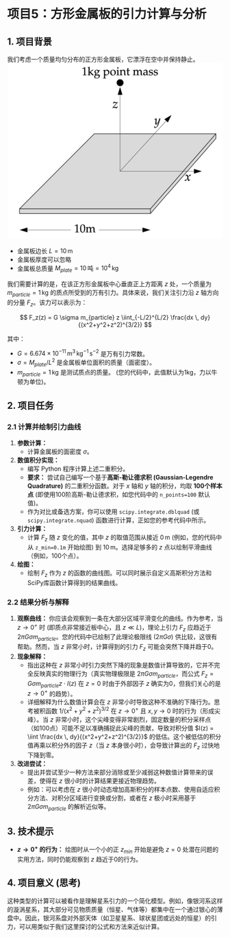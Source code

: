 
# 项目5：方形金属板的引力计算与分析

## 1. 项目背景

我们考虑一个质量均匀分布的正方形金属板，它漂浮在空中并保持静止。
![金属板示意图](plate.jpg)
*   金属板边长 $L = 10 \, \text{m}$
*   金属板厚度可以忽略
*   金属板总质量 $M_{plate} = 10 \, \text{吨} = 10^4 \, \text{kg}$

我们需要计算的是，在该正方形金属板中心垂直正上方距离 $z$ 处，一个质量为 $m_{particle} = 1 \, \text{kg}$ 的质点所受到的万有引力。具体来说，我们关注引力沿 $z$ 轴方向的分量 $F_z$。该力可以表示为：

$$
F_z(z) = G \sigma m_{particle} z \iint_{-L/2}^{L/2} \frac{dx \, dy}{(x^2+y^2+z^2)^{3/2}}
$$

其中：
*   $G = 6.674 \times 10^{-11} \, \text{m}^3 \, \text{kg}^{-1} \, \text{s}^{-2}$ 是万有引力常数。
*   $\sigma = M_{plate} / L^2$ 是金属板单位面积的质量（面密度）。
*   $m_{particle} = 1 \, \text{kg}$ 是测试质点的质量。 (您的代码中，此值默认为1kg，力以牛顿为单位)。

## 2. 项目任务

### 2.1 计算并绘制引力曲线
1.  **参数计算：**
    *   计算金属板的面密度 $\sigma$。
2.  **数值积分实现：**
    *   编写 Python 程序计算上述二重积分。
    *   **要求：** 尝试自己编写一个基于**高斯-勒让德求积 (Gaussian-Legendre Quadrature)** 的二重积分函数。对于 $x$ 轴和 $y$ 轴的积分，均取 **100个样本点** (即使用100阶高斯-勒让德求积，如您代码中的 `n_points=100` 默认值)。
    *   作为对比或备选方案，你可以使用 `scipy.integrate.dblquad` (或 `scipy.integrate.nquad`) 函数进行计算，正如您的参考代码中所示。
3.  **引力计算：**
    *   计算 $F_z$ 随 $z$ 变化的值，其中 $z$ 的取值范围从接近 $0 \, \text{m}$ (例如，您的代码中从 `z_min=0.1m` 开始绘图) 到 $10 \, \text{m}$。选择足够多的 $z$ 点以绘制平滑曲线（例如，100个点）。
4.  **绘图：**
    *   绘制 $F_z$ 作为 $z$ 的函数的曲线图。可以同时展示自定义高斯积分方法和SciPy库函数计算得到的结果曲线。

### 2.2 结果分析与解释
1.  **观察曲线：** 你应该会观察到一条在大部分区域平滑变化的曲线。作为参考，当 $z \to 0^+$ 时 (即质点非常接近板中心，且 $z \ll L$)，理论上引力 $F_z$ 应趋近于 $2\pi G \sigma m_{particle}$。您的代码中已绘制了此理论极限线 $(2\pi G \sigma)$ 供比较，这很有帮助。然而，当 $z$ 非常小时，计算得到的引力 $F_z$ 可能会突然下降并趋于0。
2.  **现象解释：**
    *   指出这种在 $z$ 非常小时引力突然下降的现象是数值计算导致的，它并不完全反映真实的物理行为（真实物理极限是 $2\pi G \sigma m_{particle}$，而公式 $F_z = G\sigma m_{particle} z \cdot I(z)$ 在 $z=0$ 时由于外部因子 $z$ 确实为0，但我们关心的是 $z \to 0^+$ 的趋势）。
    *   详细解释为什么数值计算会在 $z$ 非常小时导致这种不准确的下降行为。思考被积函数 $1/(x^2+y^2+z^2)^{3/2}$ 在 $z \to 0^+$ 且 $x, y \to 0$ 时的行为（形成尖峰）。当 $z$ 非常小时，这个尖峰变得非常剧烈，固定数量的积分采样点（如100点）可能不足以准确捕捉此尖峰的贡献，导致对积分值 $I(z) = \iint \frac{dx \, dy}{(x^2+y^2+z^2)^{3/2}}$ 的低估。这个被低估的积分值再乘以积分外的因子 $z$（当 $z$ 本身很小时），会导致计算出的 $F_z$ 过快地下降到零。
3.  **改进尝试：**
    *   提出并尝试至少一种方法来部分消除或至少减弱这种数值计算带来的误差，使得在 $z$ 很小时的计算结果更接近物理趋势。
    *   例如：可以考虑在 $z$ 很小时动态增加高斯积分的样本点数、使用自适应积分方法、对积分区域进行变换或分割，或者在 $z$ 极小时采用基于 $2\pi G \sigma m_{particle}$ 的解析近似等。

## 3. 技术提示
*   **$z \to 0^+$ 的行为：** 绘图时从一个小的正 $z_{min}$ 开始是避免 $z=0$ 处潜在问题的实用方法，同时仍能观察到 $z$ 趋近于0的行为。

## 4. 项目意义 (思考)

这种类型的计算可以被看作是理解星系引力的一个简化模型。例如，像银河系这样的漩涡星系，其大部分可见物质质量（恒星、气体等）都集中在一个通过银心的薄盘中。因此，银河系盘对外部天体（如卫星星系、球状星团或远处的恒星）的引力，可以用类似于我们这里探讨的公式和方法来近似计算。

